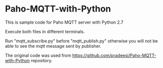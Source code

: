 # Paho-MQTT-with-Python

This is sample code for Paho MQTT server with Python 2.7

Execute both files in different terminals. 

Run "mqtt_subscribe.py" before "mqtt_publish.py" otherwise you will not be able to see the mqtt message sent by publisher.

The original code was used from https://github.com/pradeesi/Paho-MQTT-with-Python repository.
